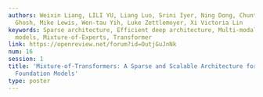 ```yaml
---
authors: Weixin Liang, LILI YU, Liang Luo, Srini Iyer, Ning Dong, Chunting Zhou, Gargi
  Ghosh, Mike Lewis, Wen-tau Yih, Luke Zettlemoyer, Xi Victoria Lin
keywords: Sparse architecture, Efficient deep architecture, Multi-modal foundation
  models, Mixture-of-Experts, Transformer
link: https://openreview.net/forum?id=OutjGuJnNk
num: 16
session: 1
title: 'Mixture-of-Transformers: A Sparse and Scalable Architecture for Multi-Modal
  Foundation Models'
type: poster
---
```

